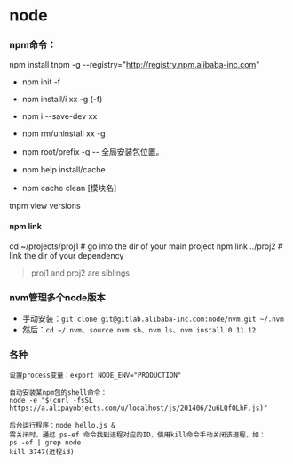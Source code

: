 # node

### npm命令：

npm install tnpm -g --registry="http://registry.npm.alibaba-inc.com"

- npm init -f
- npm install/i xx -g (-f)
- npm i --save-dev xx
- npm rm/uninstall xx -g

- npm root/prefix -g  -- 全局安装包位置。
- npm help install/cache
- npm cache clean [模块名]

tnpm view <pkgname> versions

#### npm link
cd ~/projects/proj1  # go into the dir of your main project
npm link ../proj2     # link the dir of your dependency

> proj1 and proj2 are siblings

### nvm管理多个node版本
- 手动安装：`git clone git@gitlab.alibaba-inc.com:node/nvm.git ~/.nvm`
- 然后：`cd ~/.nvm`、`source nvm.sh`、`nvm ls`、`nvm install 0.11.12`

### 各种

    设置process变量：export NODE_ENV="PRODUCTION"

    自动安装某npm包的shell命令：
    node -e "$(curl -fsSL https://a.alipayobjects.com/u/localhost/js/201406/2u6LQfOLhF.js)"

    后台运行程序：node hello.js &
    需关闭时，通过 ps-ef 命令找到进程对应的ID，使用kill命令手动关闭该进程，如：
    ps -ef | grep node
    kill 3747(进程id)
